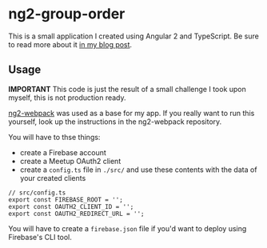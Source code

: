 # ng2-group-order

This is a small application I created using Angular 2 and TypeScript.
Be sure to read more about it [in my blog post]().

## Usage

**IMPORTANT**
This code is just the result of a small challenge I took upon myself, this is not production ready.

[ng2-webpack](https://github.com/ocombe/ng2-webpack) was used as a base for my app.
If you really want to run this yourself, look up the instructions in the ng2-webpack repository.

You will have to thse things:
* create a Firebase account
* create a Meetup OAuth2 client
* create a `config.ts` file in `./src/` and use these contents with the data of your created clients
````
// src/config.ts
export const FIREBASE_ROOT = '';
export const OAUTH2_CLIENT_ID = '';
export const OAUTH2_REDIRECT_URL = '';
````


You will have to create a `firebase.json` file if you'd want to deploy using Firebase's CLI tool.

